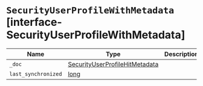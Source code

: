 # `SecurityUserProfileWithMetadata` [interface-SecurityUserProfileWithMetadata]

| Name | Type | Description |
| - | - | - |
| `_doc` | [SecurityUserProfileHitMetadata](./SecurityUserProfileHitMetadata.md) | &nbsp; |
| `last_synchronized` | [long](./long.md) | &nbsp; |
